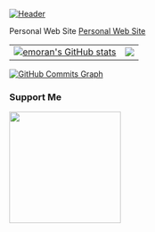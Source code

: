 [![Header]([https://yucelmoran.com/content/images/2021/12/yucelmoranlogo_transparent-1.png]([https://miro.medium.com/max/180/1*oDxDxyc7qU1zIDUbjPh1VA.png](https://miro.medium.com/max/180/1*oDxDxyc7qU1zIDUbjPh1VA.png)) "Header")](https://yucelmoran.com/) 

Personal Web Site [Personal Web Site](http://yucelmoran.com)

<table>
  <tr>
    <td>
        <a href="http://www.github.com/emoran"><img src="https://github-readme-stats.vercel.app/api?username=emoran&show_icons=true&hide=&count_private=true&title_color=0891b2&text_color=ffffff&icon_color=0891b2&bg_color=1c1917&hide_border=true&show_icons=true" alt="emoran's GitHub stats" /></a>
    </td>
    <td>
      <a href="http://www.github.com/emoran"><img src="https://github-readme-streak-stats.herokuapp.com/?user=emoran&stroke=ffffff&background=1c1917&ring=0891b2&fire=0891b2&currStreakNum=ffffff&currStreakLabel=0891b2&sideNums=ffffff&sideLabels=ffffff&dates=ffffff&hide_border=true" /></a>
    </td>
  </tr>
</table>

<a href="http://www.github.com/emoran"><img src="https://activity-graph.herokuapp.com/graph?username=emoran&bg_color=1c1917&color=ffffff&line=0891b2&point=ffffff&area_color=1c1917&area=true&hide_border=true&custom_title=GitHub%20Commits%20Graph" alt="GitHub Commits Graph" /></a>



<div width="100%" align="center"></div>

### Support Me

<a href="https://www.buymeacoffee.com/yucelmoran"><img src="https://cdn.buymeacoffee.com/buttons/v2/default-yellow.png" width="200" /></a>
